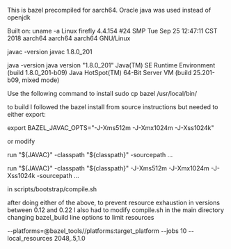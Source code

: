 This is bazel precompiled for aarch64. Oracle java was used instead of openjdk

Built on:
uname -a
Linux firefly 4.4.154 #24 SMP Tue Sep 25 12:47:11 CST 2018 aarch64 aarch64 aarch64 GNU/Linux

javac -version
javac 1.8.0_201

java -version
java version "1.8.0_201"
Java(TM) SE Runtime Environment (build 1.8.0_201-b09)
Java HotSpot(TM) 64-Bit Server VM (build 25.201-b09, mixed mode)

Use the following command to install
sudo cp bazel /usr/local/bin/

to build I followed the bazel install from source instructions but needed to either export:

export BAZEL_JAVAC_OPTS="-J-Xms512m -J-Xmx1024m -J-Xss1024k"

or modify

run "${JAVAC}" -classpath "${classpath}" -sourcepath ...

run "${JAVAC}" -classpath "${classpath}" -J-Xms512m -J-Xmx1024m -J-Xss1024k -sourcepath ...

in scripts/bootstrap/compile.sh


after doing either of the above, to prevent resource exhaustion in versions between 0.12 and 0.22 I also had to modify 
compile.sh in the main directory changing bazel_build line options to limit resources

--platforms=@bazel_tools//platforms:target_platform --jobs 10 --local_resources 2048,.5,1.0
